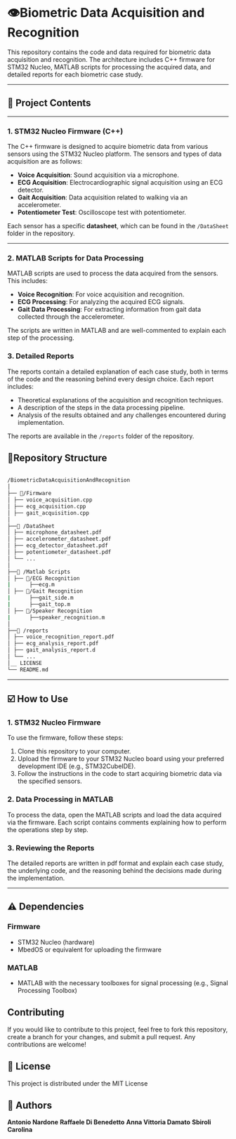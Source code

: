 # 👁️Biometric Data Acquisition and Recognition

This repository contains the code and data required for biometric data acquisition and recognition. The architecture includes C++ firmware for STM32 Nucleo, MATLAB scripts for processing the acquired data, and detailed reports for each biometric case study.

---

## 🚀 Project Contents

---

### 1. STM32 Nucleo Firmware (C++)
The C++ firmware is designed to acquire biometric data from various sensors using the STM32 Nucleo platform. The sensors and types of data acquisition are as follows:
- **Voice Acquisition**: Sound acquisition via a microphone.
- **ECG Acquisition**: Electrocardiographic signal acquisition using an ECG detector.
- **Gait Acquisition**: Data acquisition related to walking via an accelerometer.
- **Potentiometer Test**: Oscilloscope test with potentiometer.

Each sensor has a specific **datasheet**, which can be found in the `/DataSheet` folder in the repository.

---

### 2. MATLAB Scripts for Data Processing
MATLAB scripts are used to process the data acquired from the sensors. This includes:
- **Voice Recognition**: For voice acquisition and recognition.
- **ECG Processing**: For analyzing the acquired ECG signals.
- **Gait Data Processing**: For extracting information from gait data collected through the accelerometer.

The scripts are written in MATLAB and are well-commented to explain each step of the processing.

### 3. Detailed Reports
The reports contain a detailed explanation of each case study, both in terms of the code and the reasoning behind every design choice. Each report includes:
- Theoretical explanations of the acquisition and recognition techniques.
- A description of the steps in the data processing pipeline.
- Analysis of the results obtained and any challenges encountered during implementation.

The reports are available in the `/reports` folder of the repository.

## 📁Repository Structure

```bash

/BiometricDataAcquisitionAndRecognition
│
├── 📁/Firmware
│ ├── voice_acquisition.cpp
│ ├── ecg_acquisition.cpp
│ ├── gait_acquisition.cpp
│ 
├──📁 /DataSheet
│ ├── microphone_datasheet.pdf
│ ├── accelerometer_datasheet.pdf
│ ├── ecg_detector_datasheet.pdf
│ ├── potentiometer_datasheet.pdf
│ └── ...
│
├──📁 /Matlab Scripts
│ ├── 📁/ECG Recognition
|      ├──ecg.m
│ ├── 📁/Gait Recognition
|      ├──gait_side.m
|      ├──gait_top.m
│ ├── 📁/Speaker Recognition
|      ├──speaker_recognition.m
│
├──📁 /reports
│ ├── voice_recognition_report.pdf
│ ├── ecg_analysis_report.pdf
│ ├── gait_analysis_report.d
│ └── ...
│__ LICENSE
└── README.md

```
---

## ☑️ How to Use

### 1. STM32 Nucleo Firmware
To use the firmware, follow these steps:
1. Clone this repository to your computer.
2. Upload the firmware to your STM32 Nucleo board using your preferred development IDE (e.g., STM32CubeIDE).
3. Follow the instructions in the code to start acquiring biometric data via the specified sensors.

### 2. Data Processing in MATLAB
To process the data, open the MATLAB scripts and load the data acquired via the firmware. Each script contains comments explaining how to perform the operations step by step.

### 3. Reviewing the Reports
The detailed reports are written in pdf format and explain each case study, the underlying code, and the reasoning behind the decisions made during the implementation.

---

## ⚠️ Dependencies

### Firmware
- STM32 Nucleo (hardware)
- MbedOS or equivalent for uploading the firmware

### MATLAB
- MATLAB with the necessary toolboxes for signal processing (e.g., Signal Processing Toolbox)

## Contributing

If you would like to contribute to this project, feel free to fork this repository, create a branch for your changes, and submit a pull request. Any contributions are welcome!

## 🪪 License

This project is distributed under the MIT License

## 👤 Authors
**Antonio Nardone**
**Raffaele Di Benedetto**
**Anna Vittoria Damato**
**Sbiroli Carolina**


